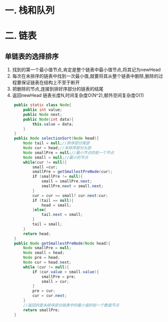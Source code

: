 一. 栈和队列
============


二. 链表
==============
单链表的选择排序
-----------
1. 找到的第一个最小值节点,肯定是整个链表中最小值节点,将其记为newHead
2. 每次在未排序的链表中找到一次最小值,就要将其从整个链表中删除,删除的过程要保证链表在结构上不至于断开
3. 把删除的节点,连接到排好序部分的链表的结尾
4. 返回newHead
链表长度N,时间复杂度O(N^2),额外空间复杂度O(1)

```java
    public static class Node{
        public int value;
        public Node next;
        public Node(int data){
            this.value = data;
        }
    }
    public Node selectionSort(Node head){
        Node tail = null;//排序部分尾部
        Node cur = head;//未排序部分头部
        Node smallPre = null;//最小节点的前一个节点
        Node small = null;//最小的节点
        while(cur != null){
            small =cur;
            smallPre = getSmallestPreNode(cur);
            if (smallPre != null){
                small = smallPre.next;
                smallPre.next = small.next;
            }
            cur = cur == small? cur.next:cur;
            if (tail == null){
                head = small;
            }else{
                tail.next = small;
            }
            tail = small;
        }
        return head;
    }
    public Node getSmallestPreNode(Node head){
        Node smallPre = null;
        Node small = head;
        Node pre = head;
        Node cur = head.next;
        while (cur != null){
            if (cur.value < small.value){
                smallPre = pre;
                small = cur;
            }
            pre = cur;
            cur = cur.next;
        }
        //返回的是未排序部分链表中的最小值的前一个数值节点
        return smallPre;
    }
```
